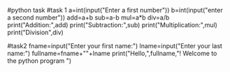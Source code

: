 #python task
#task 1
a=int(input("Enter a first number"))
b=int(input("enter a second number"))
add=a+b
sub=a-b
mul=a*b
div=a/b
print("Addition:",add)
print("Subtraction:",sub)
print("Multiplication:",mul)
print("Division",div)


#task2
fname=input("Enter your first name:")
lname=input("Enter your last name:")
fullname=fname+""+lname
print("Hello,",fullname,"! Welcome to the python program ")
